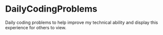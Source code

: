 # DailyCodingProblems
Daily coding problems to help improve my technical ability and display this experience for others to view. 
